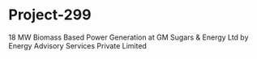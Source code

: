 # Project-299
18 MW Biomass Based Power Generation at GM Sugars &amp; Energy Ltd by Energy Advisory Services Private Limited
